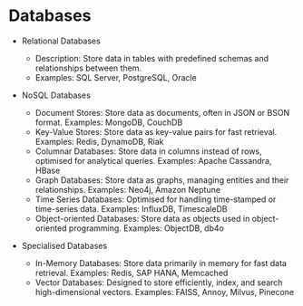 # Databases

- Relational Databases
  - Description: Store data in tables with predefined schemas and relationships between them.
  - Examples: SQL Server, PostgreSQL, Oracle

- NoSQL Databases
  - Document Stores: Store data as documents, often in JSON or BSON format. Examples: MongoDB, CouchDB
  - Key-Value Stores: Store data as key-value pairs for fast retrieval. Examples: Redis, DynamoDB, Riak
  - Columnar Databases: Store data in columns instead of rows, optimised for analytical queries. Examples: Apache Cassandra, HBase
  - Graph Databases: Store data as graphs, managing entities and their relationships. Examples: Neo4j, Amazon Neptune
  - Time Series Databases: Optimised for handling time-stamped or time-series data. Examples: InfluxDB, TimescaleDB
  - Object-oriented Databases: Store data as objects used in object-oriented programming. Examples: ObjectDB, db4o

- Specialised Databases
  - In-Memory Databases: Store data primarily in memory for fast data retrieval. Examples: Redis, SAP HANA, Memcached
  - Vector Databases: Designed to store efficiently, index, and search high-dimensional vectors. Examples: FAISS, Annoy, Milvus, Pinecone
